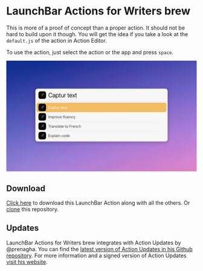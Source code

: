 # LaunchBar Actions for Writers brew

This is more of a proof of concept than a proper action. It should not be hard to build upon it though. 
You will get the idea if you take a look at the `default.js` of the action in Action Editor. 

To use the action, just select the action or the app and press `space`.

<img src="01.jpg" width="806"/> 

## Download

[Click here](https://github.com/Ptujec/LaunchBar/archive/refs/heads/master.zip) to download this LaunchBar Action along with all the others. Or [clone](https://docs.github.com/en/repositories/creating-and-managing-repositories/cloning-a-repository) this repository.

## Updates

LaunchBar Actions for Writers brew integrates with Action Updates by @prenagha. You can find the [latest version of Action Updates in his Github repository](https://github.com/prenagha/launchbar). For more information and a signed version of Action Updates [visit his website](https://renaghan.com/launchbar/action-updates/).

